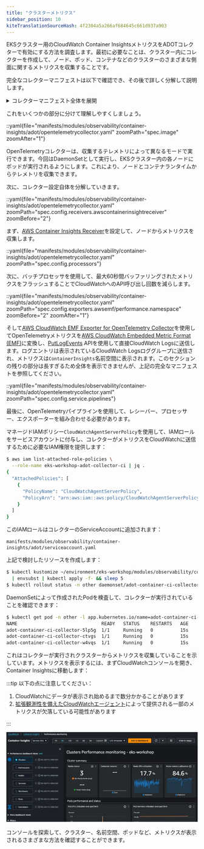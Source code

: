 ```yaml
---
title: "クラスターメトリクス"
sidebar_position: 10
kiteTranslationSourceHash: 4f2304a5a266af684645c661d937a903
---
```


EKSクラスター用のCloudWatch Container InsightsメトリクスをADOTコレクターで有効にする方法を調査します。最初に必要なことは、クラスター内にコレクターを作成して、ノード、ポッド、コンテナなどのクラスターのさまざまな側面に関するメトリクスを収集することです。

完全なコレクターマニフェストは以下で確認でき、その後で詳しく分解して説明します。

<details>
  <summary>コレクターマニフェスト全体を展開</summary>

::yaml{file="manifests/modules/observability/container-insights/adot/opentelemetrycollector.yaml"}

</details>

これをいくつかの部分に分けて理解しやすくしましょう。

::yaml{file="manifests/modules/observability/container-insights/adot/opentelemetrycollector.yaml" zoomPath="spec.image" zoomAfter="1"}

OpenTelemetryコレクターは、収集するテレメトリによって異なるモードで実行できます。今回はDaemonSetとして実行し、EKSクラスター内の各ノードにポッドが実行されるようにします。これにより、ノードとコンテナランタイムからテレメトリを収集できます。

次に、コレクター設定自体を分解していきます。

::yaml{file="manifests/modules/observability/container-insights/adot/opentelemetrycollector.yaml" zoomPath="spec.config.receivers.awscontainerinsightreceiver" zoomBefore="2"}

まず、[AWS Container Insights Receiver](https://github.com/open-telemetry/opentelemetry-collector-contrib/blob/9da7fea0097b991b771e0999bc4cd930edb221e2/receiver/awscontainerinsightreceiver/README.md)を設定して、ノードからメトリクスを収集します。

::yaml{file="manifests/modules/observability/container-insights/adot/opentelemetrycollector.yaml" zoomPath="spec.config.processors"}

次に、バッチプロセッサを使用して、最大60秒間バッファリングされたメトリクスをフラッシュすることでCloudWatchへのAPI呼び出し回数を減らします。

::yaml{file="manifests/modules/observability/container-insights/adot/opentelemetrycollector.yaml" zoomPath="spec.config.exporters.awsemf/performance.namespace" zoomBefore="2" zoomAfter="1"}

そして[AWS CloudWatch EMF Exporter for OpenTelemetry Collector](https://github.com/open-telemetry/opentelemetry-collector-contrib/blob/main/exporter/awsemfexporter/README.md)を使用してOpenTelemetryメトリクスを[AWS CloudWatch Embedded Metric Format (EMF)](https://docs.aws.amazon.com/AmazonCloudWatch/latest/monitoring/CloudWatch_Embedded_Metric_Format_Specification.html)に変換し、[PutLogEvents](https://docs.aws.amazon.com/AmazonCloudWatchLogs/latest/APIReference/API_PutLogEvents.html) APIを使用して直接CloudWatch Logsに送信します。ログエントリは表示されているCloudWatch Logsロググループに送信され、メトリクスは`ContainerInsights`名前空間に表示されます。このセクションの残りの部分は長すぎるため全体を表示できませんが、上記の完全なマニフェストを参照してください。

::yaml{file="manifests/modules/observability/container-insights/adot/opentelemetrycollector.yaml" zoomPath="spec.config.service.pipelines"}

最後に、OpenTelemetryパイプラインを使用して、レシーバー、プロセッサー、エクスポーターを組み合わせる必要があります。

マネージドIAMポリシー`CloudWatchAgentServerPolicy`を使用して、IAMロールをサービスアカウントに付与し、コレクターがメトリクスをCloudWatchに送信するために必要なIAM権限を提供します：

```bash
$ aws iam list-attached-role-policies \
  --role-name eks-workshop-adot-collector-ci | jq .
{
  "AttachedPolicies": [
    {
      "PolicyName": "CloudWatchAgentServerPolicy",
      "PolicyArn": "arn:aws:iam::aws:policy/CloudWatchAgentServerPolicy"
    }
  ]
}
```

このIAMロールはコレクターのServiceAccountに追加されます：

```file
manifests/modules/observability/container-insights/adot/serviceaccount.yaml
```

上記で検討したリソースを作成します：

```bash
$ kubectl kustomize ~/environment/eks-workshop/modules/observability/container-insights/adot \
  | envsubst | kubectl apply -f- && sleep 5
$ kubectl rollout status -n other daemonset/adot-container-ci-collector --timeout=120s
```

DaemonSetによって作成されたPodを検査して、コレクターが実行されていることを確認できます：

```bash hook=metrics
$ kubectl get pod -n other -l app.kubernetes.io/name=adot-container-ci-collector
NAME                               READY   STATUS    RESTARTS   AGE
adot-container-ci-collector-5lp5g  1/1     Running   0          15s
adot-container-ci-collector-ctvgs  1/1     Running   0          15s
adot-container-ci-collector-w4vqs  1/1     Running   0          15s
```

これはコレクターが実行されクラスターからメトリクスを収集していることを示しています。メトリクスを表示するには、まずCloudWatchコンソールを開き、Container Insightsに移動します：

:::tip
以下の点に注意してください：

1. CloudWatchにデータが表示され始めるまで数分かかることがあります
2. [拡張観測性を備えたCloudWatchエージェント](https://docs.aws.amazon.com/AmazonCloudWatch/latest/monitoring/Container-Insights-EKS-agent.html)によって提供される一部のメトリクスが欠落している可能性があります

:::

<ConsoleButton url="https://console.aws.amazon.com/cloudwatch/home#container-insights:performance/EKS:Cluster?~(query~(controls~(CW*3a*3aEKS.cluster~(~'eks-workshop)))~context~())" service="cloudwatch" label="CloudWatchコンソールを開く"/>

![ContainerInsightsConsole](./assets/container-insights-metrics-console.webp)

コンソールを探索して、クラスター、名前空間、ポッドなど、メトリクスが表示されるさまざまな方法を確認することができます。
